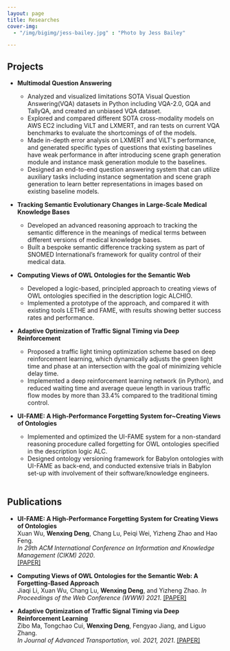 ```yaml
---
layout: page
title: Researches
cover-img:	
  - "/img/bigimg/jess-bailey.jpg" : "Photo by Jess Bailey"

---
```

## <i class="fa fa-cubes" aria-hidden="true"></i> Projects  

* **Multimodal Question Answering**  
  
  - Analyzed and visualized limitations SOTA Visual Question Answering(VQA) datasets in Python including VQA-2.0, GQA and TallyQA, and created an unbiased VQA dataset.
  - Explored and compared different SOTA cross-modality models on AWS EC2 including ViLT and LXMERT, and
ran tests on current VQA benchmarks to evaluate the shortcomings of of the models.
  - Made in-depth error analysis on LXMERT and ViLT's performance, and generated specific types of questions that existing baselines have weak performance in after introducing scene graph generation module and instance mask generation module to the baselines.
  - Designed an end-to-end question answering system that can utilize auxiliary tasks including instance segmentation and scene graph generation to learn better representations in images based on existing baseline models. 

* **Tracking Semantic Evolutionary Changes in Large-Scale Medical Knowledge Bases**  
  
  - Developed an advanced reasoning approach to tracking the semantic difference in the meanings of medical terms between different versions of medical knowledge bases.
  - Built a bespoke semantic difference tracking system as part of SNOMED International’s framework for quality control of their medical data.  
  
* **Computing Views of OWL Ontologies for the Semantic Web**  
  
  - Developed a logic-based, principled approach to creating views of OWL ontologies specified in the description logic ALCHIO.
  - Implemented a prototype of the approach, and compared it with existing tools LETHE and FAME, with results showing better success rates and performance.
  
  
* **Adaptive Optimization of Traffic Signal Timing via Deep Reinforcement**  
  
  - Proposed a traffic light timing optimization scheme based on deep reinforcement learning, which dynamically adjusts the green light time and phase at an intersection with the goal of minimizing vehicle delay time.
  - Implemented a deep reinforcement learning network (in Python), and reduced waiting time and average queue length in various traffic flow modes by more than 33.4% compared to the traditional timing control.  
  
* **UI-FAME: A High-Performance Forgetting System for~Creating Views of Ontologies**  
  
  - Implemented and optimized the UI-FAME system for a non-standard reasoning procedure called forgetting for OWL ontologies specified in the description logic ALC.
  - Designed ontology versioning framework for Babylon ontologies with UI-FAME as back-end, and conducted extensive trials in Babylon set-up with involvement of their software/knowledge engineers.  
  
  

  <br />
## <i class="fa fa-align-left" aria-hidden="true"></i> Publications  

* **UI-FAME: A High-Performance Forgetting System for Creating Views of Ontologies**  
  Xuan Wu, **Wenxing Deng**, Chang Lu, Peiqi Wei, Yizheng Zhao and Hao Feng.  
 _In 29th ACM International Conference on Information and Knowledge Management (CIKM) 2020_.    
  [[PAPER]](https://dl.acm.org/doi/10.1145/3340531.3417412)

* **Computing Views of OWL Ontologies for the Semantic Web: A Forgetting-Based Approach**  
  Jiaqi Li, Xuan Wu, Chang Lu, **Wenxing Deng**, and Yizheng Zhao.
  _In Proceedings of the Web Conference (WWW) 2021_.
  [[PAPER]](https://dl.acm.org/doi/10.1145/3442381.3449881)
    
  
* **Adaptive Optimization of Traffic Signal Timing via Deep Reinforcement Learning**  
  Zibo Ma, Tongchao Cui, **Wenxing Deng**, Fengyao Jiang, and Liguo Zhang.  
  _In Journal of Advanced Transportation, vol. 2021, 2021_.
  [[PAPER]](https://www.hindawi.com/journals/jat/2021/6616702/)
 
  


